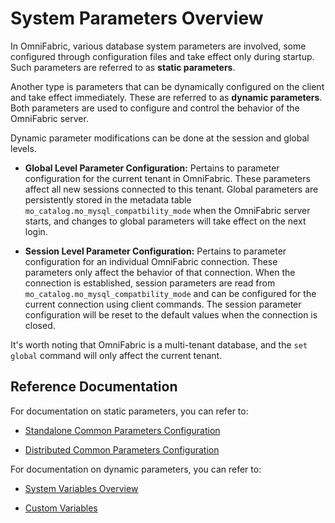 # System Parameters Overview

In OmniFabric, various database system parameters are involved, some configured through configuration files and take effect only during startup. Such parameters are referred to as **static parameters**.

Another type is parameters that can be dynamically configured on the client and take effect immediately. These are referred to as **dynamic parameters**. Both parameters are used to configure and control the behavior of the OmniFabric server.

Dynamic parameter modifications can be done at the session and global levels.

- **Global Level Parameter Configuration:** Pertains to parameter configuration for the current tenant in OmniFabric. These parameters affect all new sessions connected to this tenant. Global parameters are persistently stored in the metadata table `mo_catalog.mo_mysql_compatbility_mode` when the OmniFabric server starts, and changes to global parameters will take effect on the next login.

- **Session Level Parameter Configuration:** Pertains to parameter configuration for an individual OmniFabric connection. These parameters only affect the behavior of that connection. When the connection is established, session parameters are read from `mo_catalog.mo_mysql_compatbility_mode` and can be configured for the current connection using client commands. The session parameter configuration will be reset to the default values when the connection is closed.

It's worth noting that OmniFabric is a multi-tenant database, and the `set global` command will only affect the current tenant.

## Reference Documentation

For documentation on static parameters, you can refer to:

- [Standalone Common Parameters Configuration](standalone-configuration-settings.md)

- [Distributed Common Parameters Configuration](distributed-configuration-settings.md)

For documentation on dynamic parameters, you can refer to:

- [System Variables Overview](../Variable/system-variables/system-variables-overview.md)

- [Custom Variables](../Variable/custom-variable.md)
